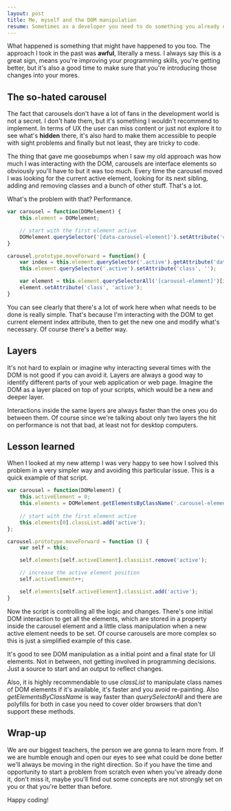 ```yaml
---
layout: post
title: Me, myself and the DOM manipulation
resume: Sometimes as a developer you need to do something you already did in the past, solve the same problem again. Probably not the same but very similar. That happened to me a few months ago, and instead of looking at my last approach I decided to start from blank and see what could have changed in me in that time.
---
```


What happened is something that might have happened to you too. The approach I took in the past was **awful**, literally a mess. I always say this is a great sign, means you're improving your programming skills, you're getting better, but it's also a good time to make sure that you're introducing those changes into your mores.


## The so-hated carousel

The fact that carousels don't have a lot of fans in the development world is not a secret. I don't hate them, but it's something I wouldn't recommend to implement. In terms of UX the user can miss content or just not explore it to see what's **hidden** there, it's also hard to make them accessible to people with sight problems and finally but not least, they are tricky to code.

The thing that gave me goosebumps when I saw my old approach was how much I was interacting with the DOM, carousels are interface elements so obviously you'll have to but it was too much. Every time the carousel moved I was looking for the current active element, looking for its next sibling, adding and removing classes and a bunch of other stuff. That's a lot.

What's the problem with that? Performance.

```js
var carousel = function(DOMelement) {
    this.element = DOMelement;

    // start with the first element active
    DOMelement.querySelector('[data-carousel-element]').setAttribute('class', 'active');  
}

carousel.prototype.moveForward = function() {
    var index = this.element.querySelector('.active').getAttribute('data-index');
    this.element.querySelector('.active').setAttribute('class', '');

    var element = this.element.querySelectorAll('[carousel-element]')[index + 1];
    element.setAttribute('class', 'active');
}
```

You can see clearly that there's a lot of work here when what needs to be done is really simple. That's because I'm interacting with the DOM to get current element index attribute, then to get the new one and modify what's necessary. Of course there's a better way.


## Layers

It's not hard to explain or imagine why interacting several times with the DOM is not good if you can avoid it. Layers are always a good way to identify different parts of your web application or web page. Imagine the DOM as a layer placed on top of your scripts, which would be a new and deeper layer.

Interactions inside the same layers are always faster than the ones you do between them. Of course since we're talking about only two layers the hit on performance is not that bad, at least not for desktop computers.

## Lesson learned

When I looked at my new attemp I was very happy to see how I solved this problem in a very simpler way and avoiding this particular issue. This is a quick example of that script.

```js
var carousel = function(DOMelement) {
    this.activeElement = 0;
    this.elements = DOMelement.getElementsByClassName('.carousel-elements');
    
    // start with the first element active
    this.elements[0].classList.add('active');
};

carousel.prototype.moveForward = function () {
    var self = this;

    self.elements[self.activeElement].classList.remove('active');

    // increase the active element position
    self.activeElement++;

    self.elements[self.activeElement].classList.add('active');
}
```

Now the script is controlling all the logic and changes. There's one initial DOM interaction to get all the elements, which are stored in a property inside the carousel element and a little class manipulation when a new active element needs to be set. Of course carousels are more complex so this is just a simplified example of this case.

It's good to see DOM manipulation as a initial point and a final state for UI elements. Not in between, not getting involved in programming decisions. Just a source to start and an output to reflect changes.

Also, it is highly recommendable to use *classList* to manipulate class names of DOM elements if it's available, it's faster and you avoid re-painting. Also *getElementsByClassName* is way faster than *querySelectorAll* and there are polyfills for both in case you need to cover older browsers that don't support these methods.


## Wrap-up

We are our biggest teachers, the person we are gonna to learn more from. If we are humble enough and open our eyes to see what could be done better we'll always be moving in the right direction. So if you have the time and opportunity to start a problem from scratch even when you've already done it, don't miss it, maybe you'll find out some concepts are not strongly set on you or that you're better than before.

Happy coding!
